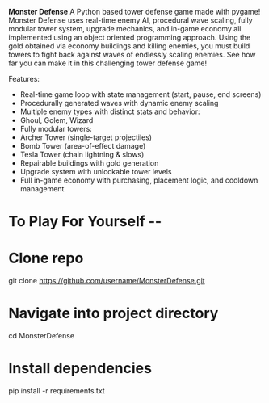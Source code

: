 **Monster Defense**
A Python based tower defense game made with pygame! Monster Defense uses real-time enemy AI, procedural wave scaling, fully modular tower system, upgrade mechanics, 
and in-game economy all implemented using an object oriented programming approach. Using the gold obtained via economy buildings and killing enemies, you must build towers to fight back 
against waves of endlessly scaling enemies. See how far you can make it in this challenging tower defense game! 

Features:
* Real-time game loop with state management (start, pause, end screens)
* Procedurally generated waves with dynamic enemy scaling
* Multiple enemy types with distinct stats and behavior:
* Ghoul, Golem, Wizard
* Fully modular towers:
* Archer Tower (single-target projectiles)
* Bomb Tower (area-of-effect damage)
* Tesla Tower (chain lightning & slows)
* Repairable buildings with gold generation
* Upgrade system with unlockable tower levels
* Full in-game economy with purchasing, placement logic, and cooldown management

# To Play For Yourself -- 
# Clone repo
git clone https://github.com/username/MonsterDefense.git

# Navigate into project directory
cd MonsterDefense

# Install dependencies
pip install -r requirements.txt


